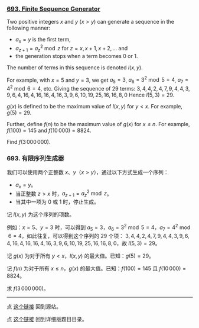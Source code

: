 ### [693. Finite Sequence Generator](https://projecteuler.net/problem=693)

Two positive integers $x$ and $y$ ($x > y$) can generate a sequence in the following manner:

- $a_x = y$ is the first term,
- $a_{z+1} = a_z^2 \bmod z$ for $z = x, x+1,x+2,\ldots$ and
- the generation stops when a term becomes 0 or 1.

The number of terms in this sequence is denoted $l(x,y)$.

For example, with $x = 5$ and $y = 3$, we get $a_5 = 3$, $a_6 = 3^2 \bmod 5 = 4$, $a_7 = 4^2\bmod 6 = 4$, etc. Giving the sequence of 29 terms:
$3,4,4,2,4,7,9,4,4,3,9,6,4,16,4,16,16,4,16,3,9,6,10,19,25,16,16,8,0$
Hence $l(5,3) = 29$.

$g(x)$ is defined  to be the maximum value of $l(x,y)$ for $y < x$. For example, $g(5) = 29$.

Further, define $f(n)$ to be the maximum value of $g(x)$ for $x \le n$. For example, $f(100) = 145$ and $f(10\,000) = 8824$.

Find $f(3\,000\,000)$.

### 693. 有限序列生成器

我们可以使用两个正整数 $x$、$y$（$x > y$），通过以下方式生成一个序列：

- $a_x = y$。
- 当正整数 $z > x$ 时，$a_{z+1} = a_z^2 \bmod z$。
- 当其中一项为 0 或 1 时，停止生成。

记 $l(x, y)$ 为这个序列的项数。

例如：$x = 5$、$y = 3$ 时，可以得到 $a_5 = 3$，$a_6 = 3^2 \bmod 5 = 4$，$a_7 = 4^2\bmod 6 = 4$，如此往复，可以得到这个序列的 29 个项：
$3,4,4,2,4,7,9,4,4,3,9,6,4,16,4,16,16,4,16,3,9,6,10,19,25,16,16,8,0$，故 $l(5,3) = 29$。

记 $g(x)$ 为对于所有 $y < x$，$l(x,y)$ 的最大值。已知：$g(5) = 29$。

记 $f(n)$ 为对于所有 $x \le n$，$g(x)$ 的最大值。已知：$f(100) = 145$ 且 $f(10\,000) = 8824$。

求 $f(3\,000\,000)$。

---

点 [这个链接](https://fsy-juruo.github.io/pe-chinese-translation/) 回到源站。

点 [这个链接](https://fsy-juruo.github.io/pe-chinese-translation/detailed_content_archives.html) 回到详细版题目目录。